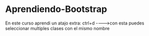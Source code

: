 # Aprendiendo-Bootstrap


En este curso aprendi un atajo extra:
ctrl+d ---->con esta puedes seleccionar multiples clases con el mismo nombre